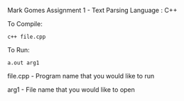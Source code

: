 Mark Gomes
Assignment 1 - Text Parsing
Language : C++

To Compile:

    c++ file.cpp

To Run:

    a.out arg1

file.cpp - Program name that you would like to run

arg1 - File name that you would like to open
